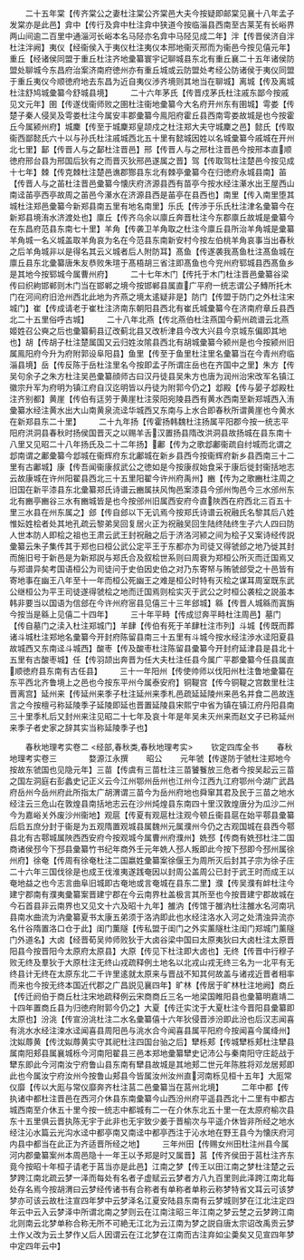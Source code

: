 <!-- { "loadSidebar": true } -->
　　二十五年棠【传齐棠公之妻杜注棠公齐棠邑大夫今按疑即邮棠见襄十八年孟子发棠亦是此邑】弇中【传行及弇中杜注弇中狭道今按临淄县西南至古莱芜有长峪界两山间逾二百里中通淄河长峪本名马陉亦名弇中马陉见成二年】泮【传晋侯济自泮杜注泮阙】夷仪【经衞侯入于夷仪杜注夷仪本邢地衞灭邢而为衞邑今按见僖元年】重丘【经诸侯同盟于重丘杜注齐地彚纂寰宇记聊城县东北有重丘襄二十五年诸侯防盟处聊城今东昌府治案济南府徳州亦有重丘城或云防盟处考经公防诸侯于夷仪同盟于重丘夷仪今顺徳府地去东昌为近自夷仪渉齐境则其地当在聊城】离城【传及离城杜注舒鸠城彚纂今舒城县境】
　　二十六年茅氏【传晋戍茅氏杜注戚东鄙今按戚见文元年】圉【传遂伐衞师败之圉杜注衞地彚纂今大名府开州东有圉城】雩娄【传楚子秦人侵吴及雩娄杜注今属安丰郡彚纂今鳯阳府霍丘县西南雩娄故城是也今按霍丘今属颍州府】城麇【传至于城麇郑皇颉戍之杜注郑大夫守城麇之邑】懿氏【传取衞西鄙懿氏六十以与孙氏杜注戚城西北五十里有懿城因姓以名城彚纂今戚城在开州北七里】鄐【传晋人与之鄐杜注晋邑】邢【传晋人与之邢杜注晋邑今按邢本直顺徳府邢台县为邢国后狄有之而晋灭狄邢邑遂属之晋】驾【传取驾杜注楚邑今按见成十七年】棘【传克棘杜注楚邑谯郡酂县东北有棘亭彚纂今在归徳府永城县南】苖【传晋人与之苖杜注晋邑彚纂今懐庆府济源县西有苗亭今按水经注濝水出王屋西山南迳苖亭西亭故周之苖邑今濝水在济源县西是苖亭在县西也】南里【传入南里堕其城杜注郑邑彚纂今新郑县南五里有地名南里】乐氏【传渉于乐氏杜注津名彚纂今在新郑县境洧水济渡处也】廪丘【传齐乌余以廪丘奔晋杜注今东郡廪丘故城是彚纂今在东昌府范县东南七十里】羊角【传袭卫羊角取之杜注今廪丘县所治羊角城是彚纂羊角城一名义城盖取羊角哀为名在今范县东南新安村今按左伯桃羊角哀事当出春秋之后羊角城非以是得名其云义城者后人附防耳】髙鱼【传遂袭我髙鱼杜注髙鱼城在廪丘县东北彚纂唐朱友恭败朱瑄于髙梧胡三省注即髙鱼也今兖州府郓城县西髙鱼乡是其地今按郓城今属曹州府】
　　二十七年木门【传托于木门杜注晋邑彚纂谷梁传曰织絇邯郸则木门当在邯郸之境今按邯郸县属直广平府一统志谓公子鱄所托木门在河间府旧沧州西北此地为齐燕之境太逺疑非是】防门【传盟于防门之外杜注宋城门】崔【传成请老于崔杜注济南东朝阳县西北有崔氏城彚纂今在济南府章丘县西北二十五里俗呼古城】
　　二十八年北燕【传北燕伯杜注燕国今蓟州疏谱云北燕姬姓召公奭之后也彚纂蓟县辽改蓟北县又改析津县今改大兴县今京城东偏即其地也】胡【传胡子杜注楚属国又云归姓汝隂县西北有胡城彚纂今颍州是也今按颍州旧属鳯阳府今升为府附郭设阜阳县】鱼里【传至于鱼里杜注里名彚纂当在今青州府临淄县境】岳【传反陈于岳杜注里名今按即孟子所谓庄岳也在齐国中之里】朱方【传吴句余子之朱方杜注吴邑彚纂顔师古曰汉丹徒县吴朱方也唐为润州治宋改军名镇江徽宗升军为府明为镇江府自汉迄明皆以丹徒为附郭今仍之】邶殿【传与晏子邶殿杜注齐别都】黄崖【传伯有迋劳于黄崖杜注荥阳宛陵县西有黄水西南至新郑城西入洧彚纂水经注黄水出大山南黄泉流迳华城西又东南与上水合即春秋所谓黄崖也今黄水在新郑县东二十里】
　　二十九年扬【传霍扬韩魏杜注扬属平阳郡今按一统志平阳府洪洞县春秋时扬侯国晋灭之以赐羊舌汉置扬县隋改洪洞县故扬城在县东南十八里又见昭二十八年扬氏及二十二年扬】鄘【传为之歌邶鄘衞疏自纣城而北谓之邶南谓之鄘彚纂今邶城在衞辉府东北鄘城在新乡县西今按衞辉府新乡县西南三十二里有古鄘城】康【传吾闻衞康叔武公之徳如是今按康叔始食采于康后徙封衞括地志云故康城在许州阳翟县西北三十五里阳翟今许州府禹州】豳【传为之歌豳杜注周之旧国在新平漆县东北彚纂郑氏诗谱云豳属扶风恂邑案漆县今邠州恂邑今三水邠州东北有豳亭豳谷三水有豳城皆是也今按邠州旧属西安府今直陜西在府西北三百五十里三水县在州东属之】郐【传自郐以下无讥焉今按郑氏诗谱云祝融氏名黎其后八姓惟妘姓桧者处其地孔疏云黎弟吴回复居火正为祝融吴回生陆终陆终生子六人四曰防人世本防人即桧之祖也王肃云武王封祝融之后于济洛河颍之间为桧子又案诗经传説彚纂云朱子集传其于郑也曰桓公武公定平王于东都亦为司徒又得虢郐之地乃徙其封而施旧号于新邑是为新郑説与郑氏合及叙桧世系则曰周衰为郑桓公所灭而迁国焉又与郑谱异矣考国语桓公为司徒问于史伯因史伯之对乃东寄帑与贿虢郐受之十邑皆有寄地事在幽王八年至十一年而桓公死幽王之难是桓公时特有灭桧之谋耳周室既东武公继桓公为平王司徒遂得虢桧之地而迁国焉则桧实灭于武公之时桓公袭桧之説虽本韩非要当以国语为信郐在今许州府宻县见僖三十三年郐城】緜【传晋人城緜而寘旃今按当是緜上见僖二十四年】
　　三十年平畤【传成愆奔平畤杜注周邑】墓门【传自墓门之渎入杜注郑城门】羊肆【传伯有死于羊肆杜注市列】斗城【传既而葬诸斗城杜注郑地名彚纂今开封府陈留县南三十五里有斗城今按水经注渉水迳阳夏县故城西又东南迳斗城西】酸枣【传及酸枣杜注陈留县彚纂今开封府延津县是县北十五里有古酸枣城】任【传羽颉出奔晋为任大夫杜注任县今属广平郡彚纂今任县属直顺徳府县东南有古任县】
　　三十一年阳州【传使帅师以伐阳州杜注鲁地彚纂在东平西北齐鲁境上之邑也今按东平州今属泰安府】铜鞮宫【传今铜鞮之宫数里杜注晋离宫】延州来【传延州来季子杜注延州来季札邑疏延延陵州来邑名并食二邑故连言之今按檀弓称延陵季子延陵即延也晋置延陵县宋熙宁中省为镇在镇江府丹阳县南三十里季札后又封州来注见昭二十七年及哀十年是年吴未灭州来而赵文子已称延州来季子者史家之辞其实当称延陵季子也】









　　春秋地理考实卷二
<经部,春秋类,春秋地理考实>
　　钦定四库全书
　　春秋地理考实卷三　　　　婺源江永撰
　　昭公
　　元年虢【传遂防于虢杜注郑地今按故东虢国也见隐元年】三苗【传虞有三苗杜注三苗饕餮放三危者今按吴起云三苗之国左洞庭右彭蠡史记正义云今江州鄂州岳州也江州今江西九江府鄂州今湖广武昌府岳州今岳州府此所指太广胡渭谓三苗今为岳州府地也舜窜其君及民于三苗之地水经注云三危山在敦煌县南括地志云在沙州炖煌县东南四十里汉敦煌唐分为瓜沙二州今为嘉峪关外废沙州衞地】观扈【传夏有观扈杜注观今顿丘衞县扈在始平鄠县彚纂后启五庶分封于衞是为五观隋置观城县属魏州元属濮州今仍之古观国城在县西今鄠县北有古鄠城属陜西西安府今按观城今属曹州府濮州】姺邳【传商有姺邳杜注二国商诸侯邳今下邳县彚纂竹书纪年商外壬元年姺人邳人叛即此今按下邳即今邳州属徐州府】徐奄【传周有徐奄杜注二国嬴姓彚纂案徐偃王为周所灭后封其子宗为徐子庄二十六年三国伐徐是也成王伐淮夷遂践奄因以封周公盖周公已封于武王时而成王以奄地益之也今志言曲阜旧城即古奄地或言奄城在县东二里】濮【传吴濮有衅杜注今建宁郡南有濮夷彚纂案晋建宁郡在今云南界杜盖极言其所至也今按晋建宁郡故城在今石首县非云南界也又见文十六及昭十九年】雒汭【传馆于雒汭杜注雒水名河南巩县南水曲流为汭彚纂夏书太康五弟须于洛汭即此也水经注洛水入河之处清浊异流亦名什谷隋置洛口仓于此】闺门薫隧【传私盟于闺门之外实薰隧杜注闺门郑城门薰隧门外道名】大卤【经晋荀吴帅师败狄于大卤谷梁中国曰太原夷狄曰大卤杜注太原晋阳县今按晋阳今太原府太原县】大原【传见下杜注即大卤也】无终【传晋中行穆子败无终及羣狄于大原杜注无终山戎疏释例土地名以北戎山戎无终三名为一北平有无终县计无终在太原东北二千许里逺就太原来与晋战不知其何故盖与诸戎近晋者相率而来也今按无终本国近代郡之广昌説见襄四年】旷林【传居于旷林杜注地阙】商丘【传迁阏伯于商丘杜注宋地疏释例云宋商商丘三名一地梁国睢阳县也彚纂明嘉靖二十四年置商丘县为归徳府附郭今仍之】大夏【传迁实沈于大夏杜注今晋阳县彚纂即太原也】汾洮【传宣汾洮杜注二水名彚纂僖十六年狄侵晋渉汾即此汾也后汉志闻喜有洮水水经注涑水迳闻喜县周阳邑与洮水合今闻喜县属平阳府今按闻喜今属绛州】沈姒蓐黄【传沈姒蓐黄实守其祀杜注四国台骀之后】犫栎郏【传城犫栎郏杜注犫县属南阳郏县属襄城栎今河南阳翟县三邑本郑地彚纂犫史记沛公与秦南阳守庄龁战于犫东即此今河南汝宁府鲁山县东南有犫县故城是其地郏二世元年陈胜将邓龙居郏即此也今属汝宁府汝州今按鲁山郏县今皆属汝州汝州直河南栎见桓十五年】大厖常仪靡【传以大厖与常仪靡奔齐杜注莒二邑彚纂当在莒州北境】
　　二年中都【传执诸中都杜注晋邑在西河介休县东南彚纂今山西汾州府平遥县西北十二里有中都古城西南至介休五十里今按一统志中都城有二一在介休东北五十里一在太原府榆次县东十五里俱云晋执陈无宇于此非也无宇致少姜于晋榆次与平遥介休皆非所经之地水经注沁水篇云光沟水迳中都亭南又南迳中都亭西注于沁水地在野王县今为懐庆府河内县中都当在此正为齐适晋所经之地】
　　三年州田【传赐女州田杜注州县今属河内郡彚纂案州本周邑隐十一年王以予郑是时又属晋】莒【传齐侯田于莒杜注齐东竟今按昭十年桓子请老于莒当亦是此邑】江南之梦【传王以田江南之梦杜注楚之云梦跨江南北疏云梦一泽而每处有名者子虚赋云云梦者方八九百里则此泽跨江南北每处存名焉今按胡渭曰云梦经传诸书有合称者有单称者单称云称梦特省文耳云可该梦梦亦可该云故杜注宣四年梦中云梦泽名江夏安陆县东南有云梦城则梦在江北注定四年云中云入云梦泽中所谓北南之梦则云在江南注昭三年江南之梦云椘之云梦跨江南北则南云北梦单称合称无所不可絶无江北为云江南为梦之説自唐太宗诏改禹贡云梦土作乂改为云土梦作乂后人因谓云在江北梦在江南而古注弃如尘羮矣又见宣四年梦中定四年云中】
